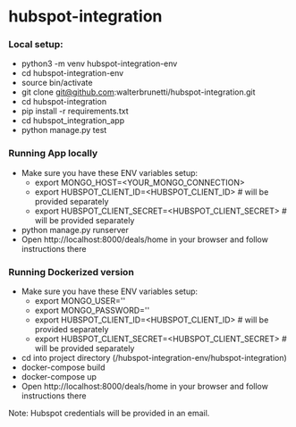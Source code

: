 # hubspot-integration

### Local setup:

* python3 -m venv hubspot-integration-env
* cd hubspot-integration-env
* source bin/activate
* git clone git@github.com:walterbrunetti/hubspot-integration.git
* cd hubspot-integration
* pip install -r requirements.txt
* cd hubspot_integration_app
* python manage.py test


### Running App locally
* Make sure you have these ENV variables setup:
  - export MONGO_HOST=<YOUR_MONGO_CONNECTION>
  - export HUBSPOT_CLIENT_ID=<HUBSPOT_CLIENT_ID>  # will be provided separately
  - export HUBSPOT_CLIENT_SECRET=<HUBSPOT_CLIENT_SECRET>  # will be provided separately
* python manage.py runserver
* Open http://localhost:8000/deals/home in your browser and follow instructions there


### Running Dockerized version
* Make sure you have these ENV variables setup:
  - export MONGO_USER='<username>'
  - export MONGO_PASSWORD='<password>'
  - export HUBSPOT_CLIENT_ID=<HUBSPOT_CLIENT_ID>  # will be provided separately
  - export HUBSPOT_CLIENT_SECRET=<HUBSPOT_CLIENT_SECRET>  # will be provided separately
* cd into project directory (/hubspot-integration-env/hubspot-integration)
* docker-compose build
* docker-compose up
* Open http://localhost:8000/deals/home in your browser and follow instructions there

Note: Hubspot credentials will be provided in an email.